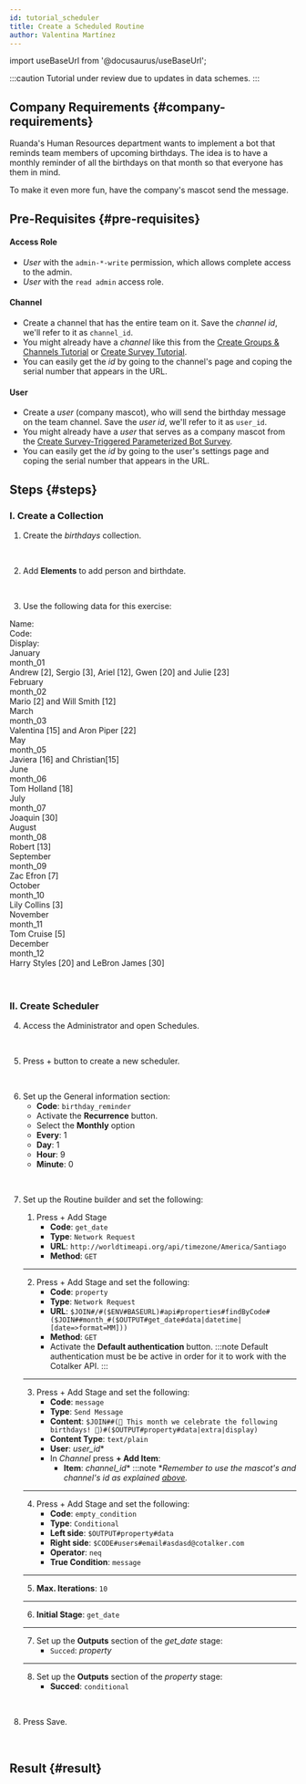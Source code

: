 ```yaml
---
id: tutorial_scheduler
title: Create a Scheduled Routine
author: Valentina Martínez
---
```

import useBaseUrl from '@docusaurus/useBaseUrl'; 

:::caution
Tutorial under review due to updates in data schemes.
:::


## Company Requirements {#company-requirements}

Ruanda's Human Resources department wants to implement a bot that reminds team members of upcoming birthdays. The idea is to have a monthly reminder of all the birthdays on that month so that everyone has them in mind.

To make it even more fun, have the company's mascot send the message.

## Pre-Requisites {#pre-requisites}
#### Access Role
- _User_ with the `admin-*-write` permission, which allows complete access to the admin.
- _User_ with the `read admin` access role.

#### Channel
- Create a channel that has the entire team on it. Save the _channel id_, we'll refer to it as `channel_id`. 
- You might already have a _channel_ like this from the [Create Groups & Channels Tutorial](/docs/tutorials/basic/create_group) or [Create Survey Tutorial](/docs/tutorials/basic/create_survey).
- You can easily get the _id_ by going to the channel's page and coping the serial number that appears in the URL.

#### User
- Create a _user_ (company mascot), who will send the birthday message on the team channel. Save the _user id_, we'll refer to it as `user_id`.
- You might already have a _user_ that serves as a company mascot from  the [Create Survey-Triggered Parameterized Bot Survey](/docs/tutorials/intermediate/create_survey_bot).
- You can easily get the _id_ by going to the user's settings page and coping the serial number that appears in the URL.

## Steps {#steps}

<!-- @maurice despues que revisamos este tutorial  tenemos que 

1. Cambiar los extras por los nuevos SchemaNodes
2. Cambiar en la forma que funciona en general, porque schema nodes no permite objectos anidados (ya hablaremos de  esto) igual es un gran contra de modelar muchas cosas (vamos a hablar con @alfredo por si tiene alguna buena idea)
3.  Modificar el bot para usar el nuevo modelo
4. Esperar bots con codigo custom para poder adaptar los formatos -->

### I. Create a Collection

<div className="alert alert--secondary">

1. Create the _birthdays_ collection.

<!--  First proposal:
    - Create the collection.
    - Use Additional Fields for birthday date
    - Then create an element for each team member and use additional field to add birthdate.
 -->
<!-- Second proposal:
    - Add Additional Field in Users for birthdate -->
<!-- Third proposal: 
    - ???
-->

</div>
<br/>

<div className="alert alert--secondary">

2. Add **Elements** to add person and birthdate. 



</div>
<br/>

<div className="alert alert--secondary">

3. Use the following data for this exercise:

<!-- This was taken from the former version, for use with (soon to be deprecated Attributes) -->

<div className="container">
<div className="row table-row-1">
<div className="col col--4">Name:</div>
<div className="col col--4">Code:</div>
<div className="col col--4">Display:</div>
</div>
<div className="row table-row-2">
<div className="col col--4">January</div>
<div className="col col--4">month_01</div>
<div className="col col--4">Andrew [2], Sergio [3], Ariel [12], Gwen [20] and Julie [23]</div>
</div>
<div className="row table-row-1">
<div className="col col--4">February</div>
<div className="col col--4">month_02</div>
<div className="col col--4">Mario [2] and Will Smith [12]</div>
</div>
<div className="row table-row-2">
<div className="col col--4">March</div>
<div className="col col--4">month_03</div>
<div className="col col--4">Valentina [15] and Aron Piper [22]</div>
</div>
<div className="row table-row-1">
<div className="col col--4">May</div>
<div className="col col--4">month_05</div>
<div className="col col--4">Javiera [16] and Christian[15]</div>
</div>
<div className="row table-row-2">
<div className="col col--4">June</div>
<div className="col col--4">month_06</div>
<div className="col col--4">Tom Holland [18]</div>
</div>
<div className="row table-row-1">
<div className="col col--4">July</div>
<div className="col col--4">month_07</div>
<div className="col col--4">Joaquin [30]</div>
</div>
<div className="row table-row-2">
<div className="col col--4">August</div>
<div className="col col--4">month_08</div>
<div className="col col--4">Robert [13]</div>
</div>
<div className="row table-row-1">
<div className="col col--4">September</div>
<div className="col col--4">month_09</div>
<div className="col col--4">Zac Efron [7]</div>
</div>
<div className="row table-row-2">
<div className="col col--4">October</div>
<div className="col col--4">month_10</div>
<div className="col col--4">Lily Collins [3]</div>
</div>
<div className="row table-row-1">
<div className="col col--4">November</div>
<div className="col col--4">month_11</div>
<div className="col col--4">Tom Cruise [5]</div>
</div>
<div className="row table-row-2">
<div className="col col--4">December</div>
<div className="col col--4">month_12</div>
<div className="col col--4">Harry Styles [20] and LeBron James [30]</div>
</div>
</div>
<br/>

</div>
<br/>

### II. Create Scheduler

<!-- This has to be redone and adapted to Scheme Nodes. -->

<div className="alert alert--secondary">

4. Access the <span className="badge badge--primary">Administrator</span> and open <span className="badge badge--primary">Schedules</span>.

</div>
<br/>

<div className="alert alert--secondary">

5. Press <span className="badge badge--primary">+</span> button to create a new scheduler.

</div>
<br/>

<div className="alert alert--secondary">

6. Set up the <span className="badge badge--primary">General information</span> section:
    - **Code**: `birthday_reminder`
    - Activate the **Recurrence** button.
    - Select the **Monthly** option
    - **Every**: 1
    - **Day**: 1
    - **Hour**: 9
    - **Minute**: 0

</div>
<br/>

<div className="alert alert--secondary">

7. Set up the <span className="badge badge--primary">Routine builder</span> and set the following:

    1. Press <span className="badge badge--primary">+ Add Stage</span>
        - **Code**: `get_date`
        - **Type**: `Network Request` 
        - **URL**: `http://worldtimeapi.org/api/timezone/America/Santiago`
        * **Method**: `GET`
    ----

    2. Press <span className="badge badge--primary">+ Add Stage</span> and set the following:
        - **Code**: `property`
        - **Type**: `Network Request` 
        - **URL**: `$JOIN#/#($ENV#BASEURL)#api#properties#findByCode#($JOIN##month_#($OUTPUT#get_date#data|datetime|[date=>format=MM]))`
        - **Method**: `GET`
        - Activate the **Default authentication** button.
        :::note 
        Default authentication must be be active in order for it to work with the Cotalker API.
        :::
    ----

    3. Press <span className="badge badge--primary">+ Add Stage</span> and set the following:
        - **Code**: `message`
        - **Type**: `Send Message` 
        - **Content**: `$JOIN##(🎈 This month we celebrate the following birthdays! 🎈)#($OUTPUT#property#data|extra|display)`
        - **Content Type**: `text/plain`
        - **User**: *user_id*\*
        - In *Channel* press **+ Add Item**:
          - **Item**: *channel_id*\*
        :::note
        *_Remember to use the mascot's and channel's id as explained [above](#pre-requisites)._
    ----
    
    4. Press <span className="badge badge--primary">+ Add Stage</span> and set the following:
        - **Code**: `empty_condition`
        - **Type**: `Conditional`
        - **Left side**: `$OUTPUT#property#data`
        - **Right side**: `$CODE#users#email#asdasd@cotalker.com`
        - **Operator**: `neq`
        - **True Condition**: `message`
    ----

    5. **Max. Iterations**: `10`
    ----

    6. **Initial Stage**: `get_date`
    ----
    
    7. Set up the **Outputs** section of the *get_date* stage:
        - `Succed`: *property*
    ----

    8. Set up the **Outputs** section of the *property* stage:
        - **Succed**: `conditional`

</div>
<br/>

<div className="alert alert--secondary">

8. Press <span className="badge badge--primary">Save</span>.

</div>
<br/>

## Result {#result}

